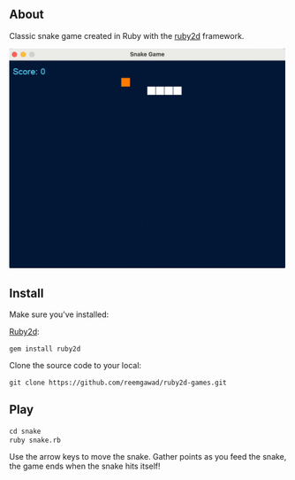 ## About

Classic snake game created in Ruby with the [ruby2d](https://www.ruby2d.com/) framework.

<img src="./images/snake_game.gif" alt="snake game gif" width="500"/>

## Install
Make sure you've installed:

[Ruby2d](https://www.ruby2d.com/):
```
gem install ruby2d
```

Clone the source code to your local:

```
git clone https://github.com/reemgawad/ruby2d-games.git
```

## Play
```
cd snake
ruby snake.rb
```
Use the arrow keys to move the snake. Gather points as you feed the snake, the game ends when the snake hits itself!
